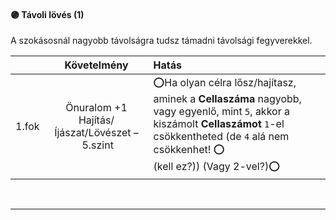 #### 🟣 Távoli lövés (1)

A szokásosnál nagyobb távolságra tudsz támadni távolsági fegyverekkel.

| |  Követelmény | Hatás  |
| :----------- | :-----------: | :----------- |
| 1.fok | Önuralom +1<br />Hajítás/Íjászat/Lövészet&nbsp;–&nbsp;5.szint | ⭕Ha olyan célra lősz/hajítasz, aminek a **Cellaszáma** nagyobb, vagy egyenlő, mint `5`, akkor a kiszámolt **Cellaszámot** `1`-el csökkentheted (de `4` alá nem csökkenhet! ⭕<br />(kell ez?))  (Vagy 2-vel?)⭕ |

<br />

---
